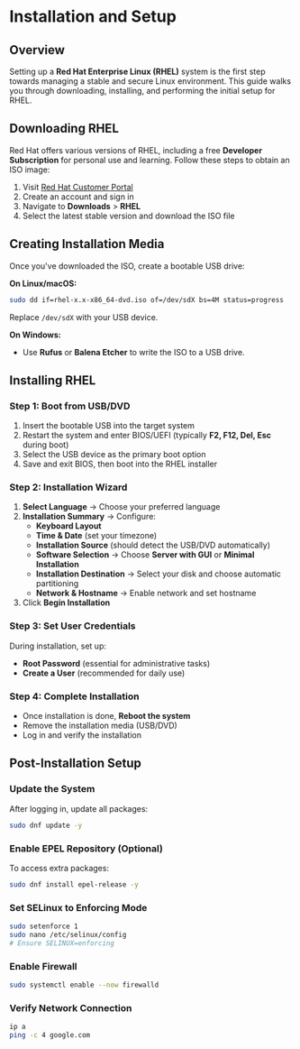 # Installation and Setup

## Overview

Setting up a **Red Hat Enterprise Linux (RHEL)** system is the first step towards managing a stable and secure Linux environment. This guide walks you through downloading, installing, and performing the initial setup for RHEL.

## Downloading RHEL

Red Hat offers various versions of RHEL, including a free **Developer Subscription** for personal use and learning. Follow these steps to obtain an ISO image:
1. Visit [Red Hat Customer Portal](https://access.redhat.com/)
2. Create an account and sign in
3. Navigate to **Downloads** > **RHEL**
4. Select the latest stable version and download the ISO file

## Creating Installation Media

Once you've downloaded the ISO, create a bootable USB drive:

**On Linux/macOS:**

```bash
sudo dd if=rhel-x.x-x86_64-dvd.iso of=/dev/sdX bs=4M status=progress
```

Replace `/dev/sdX` with your USB device.

**On Windows:**
- Use **Rufus** or **Balena Etcher** to write the ISO to a USB drive.

## Installing RHEL

### Step 1: Boot from USB/DVD

1. Insert the bootable USB into the target system
2. Restart the system and enter BIOS/UEFI (typically **F2, F12, Del, Esc** during boot)
3. Select the USB device as the primary boot option
4. Save and exit BIOS, then boot into the RHEL installer

### Step 2: Installation Wizard

1. **Select Language** → Choose your preferred language
2. **Installation Summary** → Configure:
    - **Keyboard Layout**
    - **Time & Date** (set your timezone)
    - **Installation Source** (should detect the USB/DVD automatically)
    - **Software Selection** → Choose **Server with GUI** or **Minimal Installation**
    - **Installation Destination** → Select your disk and choose automatic partitioning
    - **Network & Hostname** → Enable network and set hostname
3. Click **Begin Installation**

### Step 3: Set User Credentials

During installation, set up:
- **Root Password** (essential for administrative tasks)
- **Create a User** (recommended for daily use)

### Step 4: Complete Installation

- Once installation is done, **Reboot the system**
- Remove the installation media (USB/DVD)
- Log in and verify the installation

## Post-Installation Setup

### Update the System

After logging in, update all packages:
```bash
sudo dnf update -y
```

### Enable EPEL Repository (Optional)

To access extra packages:
```bash
sudo dnf install epel-release -y
```

### Set SELinux to Enforcing Mode

```bash
sudo setenforce 1
sudo nano /etc/selinux/config
# Ensure SELINUX=enforcing
```

### Enable Firewall

```bash
sudo systemctl enable --now firewalld
```

### Verify Network Connection

```bash
ip a
ping -c 4 google.com
```
